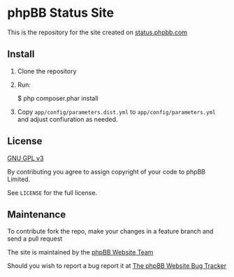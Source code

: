 phpBB Status Site
=================

This is the repository for the site created on [status.phpbb.com](http://status.phpbb.com)

Install
-------

1. Clone the repository
2. Run:

    $ php composer.phar install

4. Copy `app/config/parameters.dist.yml` to `app/config/parameters.yml` and adjust confiuration as needed.

License
-------
[GNU GPL v3](http://opensource.org/licenses/gpl-3.0)

By contributing you agree to assign copyright of your code to phpBB Limited.

See `LICENSE` for the full license.

Maintenance
-------------

To contribute fork the repo, make your changes in a feature branch and send a pull request

The site is maintained by the [phpBB Website Team](https://www.phpbb.com/community/memberlist.php?mode=group&g=47077)

Should you wish to report a bug report it at [The phpBB Website Bug Tracker](https://www.phpbb.com/bugs/website/)
